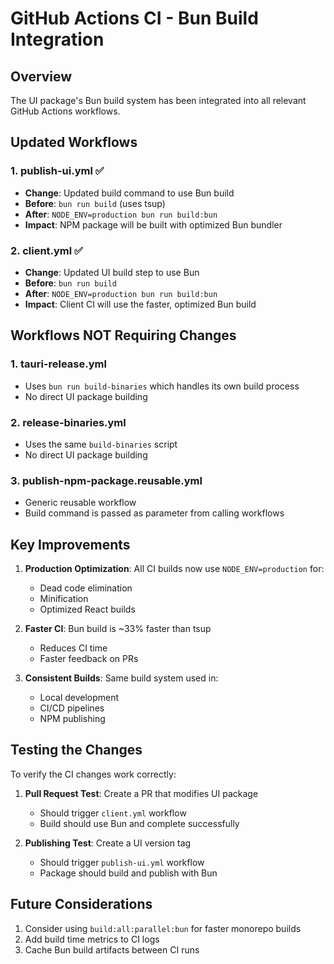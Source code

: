 # GitHub Actions CI - Bun Build Integration

## Overview

The UI package's Bun build system has been integrated into all relevant GitHub Actions workflows.

## Updated Workflows

### 1. **publish-ui.yml** ✅

- **Change**: Updated build command to use Bun build
- **Before**: `bun run build` (uses tsup)
- **After**: `NODE_ENV=production bun run build:bun`
- **Impact**: NPM package will be built with optimized Bun bundler

### 2. **client.yml** ✅

- **Change**: Updated UI build step to use Bun
- **Before**: `bun run build`
- **After**: `NODE_ENV=production bun run build:bun`
- **Impact**: Client CI will use the faster, optimized Bun build

## Workflows NOT Requiring Changes

### 1. **tauri-release.yml**

- Uses `bun run build-binaries` which handles its own build process
- No direct UI package building

### 2. **release-binaries.yml**

- Uses the same `build-binaries` script
- No direct UI package building

### 3. **publish-npm-package.reusable.yml**

- Generic reusable workflow
- Build command is passed as parameter from calling workflows

## Key Improvements

1. **Production Optimization**: All CI builds now use `NODE_ENV=production` for:
   - Dead code elimination
   - Minification
   - Optimized React builds

2. **Faster CI**: Bun build is ~33% faster than tsup
   - Reduces CI time
   - Faster feedback on PRs

3. **Consistent Builds**: Same build system used in:
   - Local development
   - CI/CD pipelines
   - NPM publishing

## Testing the Changes

To verify the CI changes work correctly:

1. **Pull Request Test**: Create a PR that modifies UI package
   - Should trigger `client.yml` workflow
   - Build should use Bun and complete successfully

2. **Publishing Test**: Create a UI version tag
   - Should trigger `publish-ui.yml` workflow
   - Package should build and publish with Bun

## Future Considerations

1. Consider using `build:all:parallel:bun` for faster monorepo builds
2. Add build time metrics to CI logs
3. Cache Bun build artifacts between CI runs
